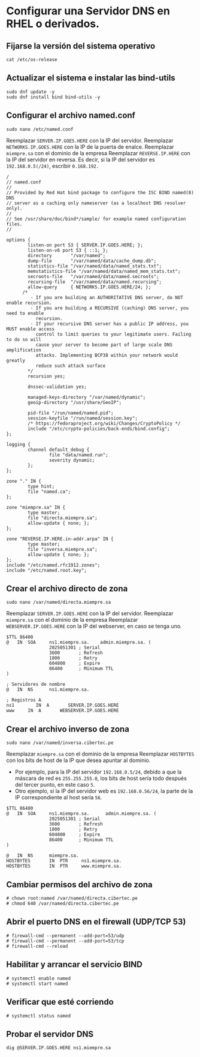 # Configurar una Servidor DNS en RHEL o derivados.

## Fijarse la versión del sistema operativo

```
cat /etc/os-release
```

## Actualizar el sistema e instalar las bind-utils

```
sudo dnf update -y
sudo dnf install bind bind-utils -y
```

## Configurar el archivo named.conf

```
sudo nano /etc/named.conf
```

Reemplazar `SERVER.IP.GOES.HERE` con la IP del servidor.
Reemplazar `NETWORKS.IP.GOES.HERE` con la IP de la puerta de enalce.
Reemplazar `miempre.sa` con el dominio de la empresa
Reemplazar `REVERSE.IP.HERE` con la IP del servidor en reversa. Es decir, si la IP del servidor es `192.168.0.5(/24)`, escribir `0.168.192.`

```
/
// named.conf
//
// Provided by Red Hat bind package to configure the ISC BIND named(8) DNS
// server as a caching only nameserver (as a localhost DNS resolver only).
//
// See /usr/share/doc/bind*/sample/ for example named configuration files.
//

options {
        listen-on port 53 { SERVER.IP.GOES.HERE; };
        listen-on-v6 port 53 { ::1; };
        directory       "/var/named";
        dump-file       "/var/named/data/cache_dump.db";
        statistics-file "/var/named/data/named_stats.txt";
        memstatistics-file "/var/named/data/named_mem_stats.txt";
        secroots-file   "/var/named/data/named.secroots";
        recursing-file  "/var/named/data/named.recursing";
        allow-query     { NETWORKS.IP.GOES.HERE/24; };
      /*
         - If you are building an AUTHORITATIVE DNS server, do NOT enable recursion.
         - If you are building a RECURSIVE (caching) DNS server, you need to enable
           recursion.
         - If your recursive DNS server has a public IP address, you MUST enable access
           control to limit queries to your legitimate users. Failing to do so will
           cause your server to become part of large scale DNS amplification
           attacks. Implementing BCP38 within your network would greatly
           reduce such attack surface
        */
        recursion yes;

        dnssec-validation yes;

        managed-keys-directory "/var/named/dynamic";
        geoip-directory "/usr/share/GeoIP";

        pid-file "/run/named/named.pid";
        session-keyfile "/run/named/session.key";
        /* https://fedoraproject.org/wiki/Changes/CryptoPolicy */
        include "/etc/crypto-policies/back-ends/bind.config";
};

logging {
        channel default_debug {
                file "data/named.run";
                severity dynamic;
        };
};

zone "." IN {
        type hint;
        file "named.ca";
};

zone "miempre.sa" IN {
        type master;
        file "directa.miempre.sa";
        allow-update { none; };
};

zone "REVERSE.IP.HERE.in-addr.arpa" IN {
        type master;
        file "inversa.miempre.sa";
        allow-update { none; };
};
include "/etc/named.rfc1912.zones";
include "/etc/named.root.key";
```

## Crear el archivo directo de zona

```
sudo nano /var/named/directa.miempre.sa
```

Reemplazar `SERVER.IP.GOES.HERE` con la IP del servidor.
Reemplazar `miempre.sa` con el dominio de la empresa
Reemplazar `WEBSERVER.IP.GOES.HERE` con la IP del webserver, en caso se tenga uno.

```
$TTL 86400
@   IN  SOA     ns1.miempre.sa.    admin.miempre.sa. (
                2025051301 ; Serial
                3600	   ; Refresh
                1800	   ; Retry
                604800     ; Expire
                86400	   ; Minimum TTL
)

; Servidores de nombre
@	IN  NS      ns1.miempre.sa.

; Registros A
ns1        IN  A       SERVER.IP.GOES.HERE
www     IN  A       WEBSERVER.IP.GOES.HERE
```

## Crear el archivo inverso de zona

```
sudo nano /var/named/inversa.cibertec.pe
```

Reemplazar `miempre.sa` con el dominio de la empresa
Reemplazar `HOSTBYTES` con los bits de host de la IP que desea apuntar al dominio.
- Por ejemplo, para la IP del servidor `192.168.0.5/24`, debido a que la máscara de red es `255.255.255.0`, los bits de host sería todo después del tercer punto, en este caso `5`.
- Otro ejemplo, si la IP del servidor web es `192.168.0.56/24`, la parte de la IP correspondiente al host sería `56`.

```
$TTL 86400
@   IN  SOA     ns1.miempre.sa.      admin.miempre.sa. (
                2025051301 ; Serial
                3600	   ; Refresh
                1800	   ; Retry
                604800     ; Expire
                86400	   ; Minimum TTL
)

@	IN  NS      miempre.sa.
HOSTBYTES       IN  PTR     ns1.miempre.sa.
HOSTBYTES       IN  PTR     www.miempre.sa.
```


## Cambiar permisos del archivo de zona

```
# chown root:named /var/named/directa.cibertec.pe
# chmod 640 /var/named/directa.cibertec.pe
```

## Abrir el puerto DNS en el firewall (UDP/TCP 53)

```
# firewall-cmd --permanent --add-port=53/udp
# firewall-cmd --permanent --add-port=53/tcp
# firewall-cmd --reload
```


## Habilitar y arrancar el servicio BIND

```
# systemctl enable named
# systemctl start named
```

## Verificar que esté corriendo

```
# systemctl status named
```

## Probar el servidor DNS

```
dig @SERVER.IP.GOES.HERE ns1.miempre.sa
```

```
```
